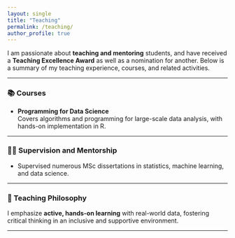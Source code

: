 ```yaml
---
layout: single
title: "Teaching"
permalink: /teaching/
author_profile: true
---
```


I am passionate about **teaching and mentoring** students, and have received a **Teaching Excellence Award** as well as a nomination for another. Below is a summary of my teaching experience, courses, and related activities.

---

### 📚 Courses

- **Programming for Data Science**  
  Covers algorithms and programming for large-scale data analysis, with hands-on implementation in R.

---

### 🧑‍🏫 Supervision and Mentorship

- Supervised numerous MSc dissertations in statistics, machine learning, and data science.

---

### 🧭 Teaching Philosophy

I emphasize **active, hands-on learning** with real-world data, fostering critical thinking in an inclusive and supportive environment.

---






